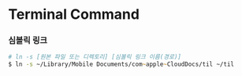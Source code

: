 # Terminal Command



### 심볼릭 링크

```zsh
# ln -s [원본 파일 또는 디렉토리] [심볼릭 링크 이름(경로)]
$ ln -s ~/Library/Mobile Documents/com~apple~CloudDocs/til ~/til
```

